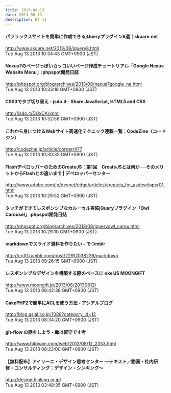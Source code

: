 ```yaml
---
title: 2013-08-13
date: 2013-08-13
description: B! 11
---
```


#### パララックスサイトを簡単に作成できるjQueryプラグイン8選｜skuare.net
http://www.skuare.net/2013/08/jquery8.html<br>
Tue Aug 13 2013 10:34:43 GMT+0900 (JST)<br>


#### Nexus7のページっぽいカッコいいページ作成チュートリアル「Google Nexus Website Menu」:phpspot開発日誌
http://phpspot.org/blog/archives/2013/08/nexus7google_ne.html<br>
Tue Aug 13 2013 10:33:19 GMT+0900 (JST)<br>


#### CSS3でタブ切り替え - jsdo.it - Share JavaScript, HTML5 and CSS
http://jsdo.it/DUxCA/xnml<br>
Tue Aug 13 2013 10:32:56 GMT+0900 (JST)<br>


#### これから身につけるWebサイト高速化テクニック連載一覧：CodeZine（コードジン）
http://codezine.jp/article/corner/477<br>
Tue Aug 13 2013 10:30:35 GMT+0900 (JST)<br>


#### FlashデベロッパーのためのCreateJS：第1回　CreateJSとは何か──そのメリットからFlashとの違いまで | デベロッパーセンター
http://www.adobe.com/jp/devnet/edge/articles/createjs_for_asdeveloper01.html<br>
Tue Aug 13 2013 10:29:52 GMT+0900 (JST)<br>


#### タッチができてレスポンシブなカルーセル実装jQueryプラグイン「Owl Carousel」:phpspot開発日誌
http://phpspot.org/blog/archives/2013/08/jqueryowl_carou.html<br>
Tue Aug 13 2013 10:29:10 GMT+0900 (JST)<br>


#### markdownでスライド資料を作りたい - でつmblr
http://crifff.tumblr.com/post/22917038236/markdown<br>
Tue Aug 13 2013 09:26:15 GMT+0900 (JST)<br>


#### レスポンシブなデザインを構築する際のベースに·skelJS MOONGIFT
http://www.moongift.jp/2013/08/20130812/<br>
Tue Aug 13 2013 08:42:38 GMT+0900 (JST)<br>


#### CakePHP2で簡単にACLを使う方法 - アシアルブログ
http://blog.asial.co.jp/1088?category_id=12<br>
Tue Aug 13 2013 08:34:20 GMT+0900 (JST)<br>


#### git-flow の話をしよう - 蠍は留守です考
http://www.hitoyam.com/web/2013/08/12_2353.html<br>
Tue Aug 13 2013 08:23:00 GMT+0900 (JST)<br>


#### 【無料配布】アイリーニ・デザイン思考センター 〜テキスト／動画・社内研修・コンサルティング：デザイン・シンキング〜
http://designthinking.or.jp/<br>
Tue Aug 13 2013 03:48:35 GMT+0900 (JST)<br>


